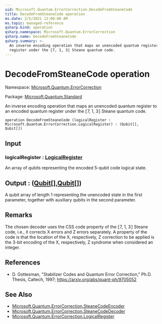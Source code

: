 ```yaml
---
uid: Microsoft.Quantum.ErrorCorrection.DecodeFromSteaneCode
title: DecodeFromSteaneCode operation
ms.date: 2/5/2021 12:00:00 AM
ms.topic: managed-reference
qsharp.kind: operation
qsharp.namespace: Microsoft.Quantum.ErrorCorrection
qsharp.name: DecodeFromSteaneCode
qsharp.summary: >-
  An inverse encoding operation that maps an unencoded quantum register to an encoded quantum
  register under the ⟦7, 1, 3⟧ Steane quantum code.
---
```


# DecodeFromSteaneCode operation

Namespace: [Microsoft.Quantum.ErrorCorrection](xref:Microsoft.Quantum.ErrorCorrection)

Package: [Microsoft.Quantum.Standard](https://nuget.org/packages/Microsoft.Quantum.Standard)


An inverse encoding operation that maps an unencoded quantum register to an encoded quantumregister under the ⟦7, 1, 3⟧ Steane quantum code.

```qsharp
operation DecodeFromSteaneCode (logicalRegister : Microsoft.Quantum.ErrorCorrection.LogicalRegister) : (Qubit[], Qubit[])
```


## Input

### logicalRegister : [LogicalRegister](xref:Microsoft.Quantum.ErrorCorrection.LogicalRegister)

An array of qubits representing the encoded 5-qubit code logical state.



## Output : ([Qubit](xref:microsoft.quantum.lang-ref.qubit)[],[Qubit](xref:microsoft.quantum.lang-ref.qubit)[])

A qubit array of length 1 representing the unencoded state in thefirst parameter, together with auxiliary qubits in the second parameter.

## Remarks

The chosen decoder uses the CSS code property of the ⟦7, 1, 3⟧ Steane code, i.e., it corrects X errorsand Z errors separately. A property of the code is that the location of the X, respectively, Z correctionto be applied is the 3-bit encoding of the X, respectively, Z syndrome when considered an integer.

## References

- D. Gottesman, "Stabilizer Codes and Quantum Error Correction," Ph.D. Thesis, Caltech, 1997;  https://arxiv.org/abs/quant-ph/9705052

## See Also

- [Microsoft.Quantum.ErrorCorrection.SteaneCodeEncoder](xref:Microsoft.Quantum.ErrorCorrection.SteaneCodeEncoder)
- [Microsoft.Quantum.ErrorCorrection.SteaneCodeDecoder](xref:Microsoft.Quantum.ErrorCorrection.SteaneCodeDecoder)
- [Microsoft.Quantum.ErrorCorrection.LogicalRegister](xref:Microsoft.Quantum.ErrorCorrection.LogicalRegister)